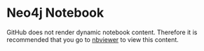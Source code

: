 # Neo4j Notebook

GitHub does not render dynamic notebook content. Therefore it is recommended that you go to [nbviewer](https://nbviewer.jupyter.org/github/briancullen/neo4j-notebook/blob/master/Neo4j%20Data%20Management.ipynb) to view this content.
